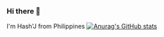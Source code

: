 ### Hi there 👋
I'm Hash'J from Philippines
[![Anurag's GitHub stats](https://github-readme-stats.vercel.app/api?username=HashJProgramming)](https://github.com/anuraghazra/github-readme-stats)
